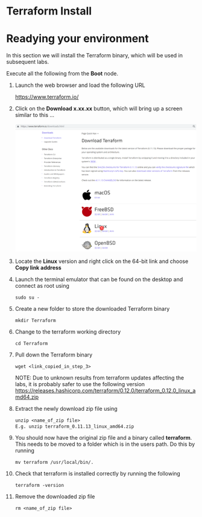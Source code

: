 # Terraform Install

# Readying your environment

In this section we will install the Terraform binary, which will be used in subsequent labs. 

Execute all the following from the **Boot** node.

1. Launch the web browser and load the following URL

   <https://www.terraform.io/> 
   
2. Click on the **Download x.xx.xx** button, which will bring up a screen similar to this ...

      ![img](../images/terraform_web.png)

3. Locate the **Linux** version and right click on the 64-bit link and choose **Copy link address**

4. Launch the terminal emulator that can be found on the desktop and connect as root using

   ```
   sudo su -
   ```

5. Create a new folder to store the downloaded Terraform binary

   ```
   mkdir Terraform
   ```

6. Change to the terraform working directory

   ```
   cd Terraform
   ```

7. Pull down the Terraform binary

   ```
   wget <link_copied_in_step_3>
   ```
   NOTE: Due to unknown results from terraform updates affecting the labs, it is probably safer to use the following version
   https://releases.hashicorp.com/terraform/0.12.0/terraform_0.12.0_linux_amd64.zip

8. Extract the newly download zip file using 

   ```
   unzip <name_of_zip file>
   E.g. unzip terraform_0.11.13_linux_amd64.zip
   ```

9. You should now have the original zip file and a binary called **terraform**. This needs to be moved to a folder which is in the users path. Do this by running 

   ```
   mv terraform /usr/local/bin/.
   ```

10. Check that terraform is installed correctly by running the following

    ```
    terraform -version
    ```

11. Remove the downloaded zip file

    ```
    rm <name_of_zip file>
    ```
